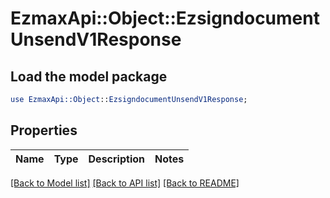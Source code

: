 # EzmaxApi::Object::EzsigndocumentUnsendV1Response

## Load the model package
```perl
use EzmaxApi::Object::EzsigndocumentUnsendV1Response;
```

## Properties
Name | Type | Description | Notes
------------ | ------------- | ------------- | -------------

[[Back to Model list]](../README.md#documentation-for-models) [[Back to API list]](../README.md#documentation-for-api-endpoints) [[Back to README]](../README.md)


